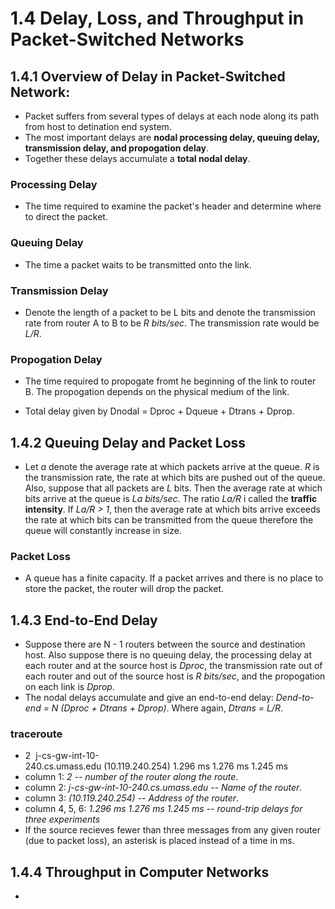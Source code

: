 # 1.4 Delay, Loss, and Throughput in Packet-Switched Networks

## 1.4.1 Overview of Delay in Packet-Switched Network:
- Packet suffers from several types of delays at each node along its path from host to detination end system.
- The most important delays are **nodal processing delay, queuing delay, transmission delay, and propogation delay**.
- Together these delays accumulate a **total nodal delay**. 

### Processing Delay
- The time required to examine the packet's header and determine where to direct the packet.
### Queuing Delay
- The time a packet waits to be transmitted onto the link.
### Transmission Delay
- Denote the length of a packet to be L bits and denote the transmission rate from router A to B to be *R bits/sec*. The transmission rate would be *L/R*.
### Propogation Delay
- The time required to propogate fromt he beginning of the link to router B. The propogation depends on the physical medium of the link.


- Total delay given by Dnodal = Dproc + Dqueue + Dtrans + Dprop.


## 1.4.2 Queuing Delay and Packet Loss
- Let *a* denote the average rate at which packets arrive at the queue. *R* is the transmission rate, the rate at which bits are pushed out of the queue. Also, suppose that all packets are *L* bits. Then the average rate at which bits arrive at the queue is *La bits/sec*. The ratio *La/R* i called the **traffic intensity**. If *La/R > 1*, then the average rate at which bits arrive exceeds the rate at which bits can be transmitted from the queue therefore the queue will constantly increase in size.

### Packet Loss
- A queue has a finite capacity. If a packet arrives and there is no place to store the packet, the router will drop the packet. 

## 1.4.3 End-to-End Delay
- Suppose there are N - 1 routers between the source and destination host. Also suppose there is no queuing delay, the processing delay at each router and at the source host is *Dproc*, the transmission rate out of each router and out of the source host is *R bits/sec*, and the propogation on each link is *Dprop*.
- The nodal delays accumulate and give an end-to-end delay: *Dend-to-end = N (Dproc + Dtrans + Dprop)*. Where again, *Dtrans = L/R*.

### traceroute
- 2  j-cs-gw-int-10-240.cs.umass.edu (10.119.240.254) 1.296 ms 1.276 ms 1.245 ms
- column 1: *2 -- number of the router along the route*.
- column 2: *j-cs-gw-int-10-240.cs.umass.edu -- Name of the router*.
- column 3: *(10.119.240.254) -- Address of the router*.
- column 4, 5, 6: *1.296 ms 1.276 ms 1.245 ms -- round-trip delays for three experiments*
- If the source recieves fewer than three messages from any given router (due to packet loss), an asterisk is placed instead of a time in ms.

## 1.4.4 Throughput in Computer Networks
- 











